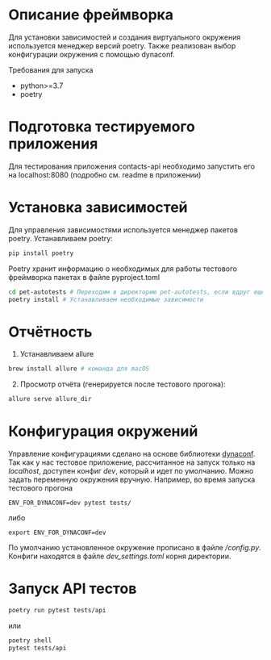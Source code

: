 # Описание фреймворка
   Для установки зависимостей и создания виртуального окружения используется менеджер версий poetry.
   Также реализован выбор конфигурации окружения с помощью dynaconf.


Требования для запуска

* python>=3.7
* poetry

# Подготовка тестируемого приложения
   Для тестирования приложения contacts-api необходимо запустить его на localhost:8080 
   (подробно см. readme в приложении)

# Установка зависимостей
Для управления зависимостями используется менеджер пакетов poetry. Устанавливаем poetry:
```sh
pip install poetry
```
Poetry хранит информацию о необходимых для работы тестового фреймворка пакетах в файле pyproject.toml
```sh
cd pet-autotests # Переходим в директорию pet-autotests, если вдруг еще не находимся в ней
poetry install # Устанавливаем необходимые зависимости
```

# Отчётность

1. Устанавливаем allure
```sh
brew install allure # команда для macOS    
```
2. Просмотр отчёта (генерируется после тестового прогона):
```sh
allure serve allure_dir

```

# Конфигурация окружений
Управление конфигурациями сделано на основе библиотеки [dynaconf](https://www.dynaconf.com/).
Так как у нас тестовое приложение, рассчитанное на запуск только на _localhost_, доступен конфиг _dev_,
который и идет по умолчанию. Можно задать переменную окружения вручную.
Например, во время запуска тестового прогона
```shell
ENV_FOR_DYNACONF=dev pytest tests/
```
либо
```shell
export ENV_FOR_DYNACONF=dev
```
По умолчанию установленное окружение прописано в файле _/config.py_.
Конфиги находятся в файле _dev_settings.toml_ корня директории.

# Запуск API тестов

```sh
poetry run pytest tests/api
```
или
```sh
poetry shell
pytest tests/api
```
